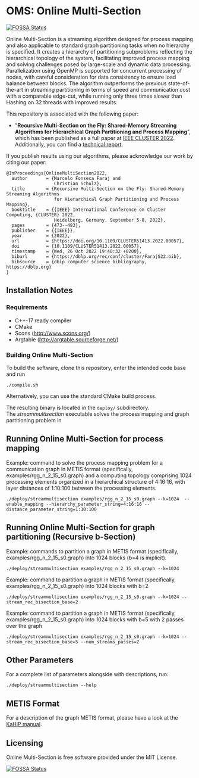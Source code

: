# OMS: Online Multi-Section
[![FOSSA Status](https://app.fossa.com/api/projects/git%2Bgithub.com%2FKaHIP%2FOnlineMultiSection.svg?type=shield)](https://app.fossa.com/projects/git%2Bgithub.com%2FKaHIP%2FOnlineMultiSection?ref=badge_shield)


Online Multi-Section is a streaming algorithm designed for process mapping and also applicable to standard graph partitioning tasks when no hierarchy is specified.
It creates a hierarchy of partitioning subproblems reflecting the hierarchical topology of the system, facilitating improved process mapping and solving challenges posed by large-scale and dynamic data processing.
Parallelization using OpenMP is supported for concurrent processing of nodes, with careful consideration for data consistency to ensure load balance between blocks.
The algorithm outperforms the previous state-of-the-art in streaming partitioning in terms of speed and communication cost with a comparable edge-cut, while running only three times slower than Hashing on 32 threads with improved results.


This repository is associated with the following paper:

 - "**Recursive Multi-Section on the Fly: Shared-Memory Streaming Algorithms for Hierarchical Graph Partitioning and Process Mapping**", which has been published as a full paper at [IEEE CLUSTER 2022](https://ieeexplore.ieee.org/stamp/stamp.jsp?tp=&arnumber=9912716). 
Additionally, you can find a [technical report](https://arxiv.org/pdf/2202.00394.pdf).

If you publish results using our algorithms, please acknowledge our work by citing our paper:

```
@InProceedings{OnlineMultiSection2022,
  author       = {Marcelo Fonseca Faraj and
                  Christian Schulz},
  title        = {Recursive Multi-Section on the Fly: Shared-Memory Streaming Algorithms
                  for Hierarchical Graph Partitioning and Process Mapping},
  booktitle    = {{IEEE} International Conference on Cluster Computing, {CLUSTER} 2022,
                  Heidelberg, Germany, September 5-8, 2022},
  pages        = {473--483},
  publisher    = {{IEEE}},
  year         = {2022},
  url          = {https://doi.org/10.1109/CLUSTER51413.2022.00057},
  doi          = {10.1109/CLUSTER51413.2022.00057},
  timestamp    = {Wed, 26 Oct 2022 19:40:32 +0200},
  biburl       = {https://dblp.org/rec/conf/cluster/FarajS22.bib},
  bibsource    = {dblp computer science bibliography, https://dblp.org}
}
```

## Installation Notes

### Requirements

* C++-17 ready compiler 
* CMake 
* Scons (http://www.scons.org/)
* Argtable (http://argtable.sourceforge.net/)

### Building Online Multi-Section

To build the software, clone this repository, enter the intended code base and run
```shell
./compile.sh
```

Alternatively, you can use the standard CMake build process.

The resulting binary is located in the `deploy/` subdirectory.       
The *streammultisection* executable solves the process mapping and graph partitioning problem in 

## Running Online Multi-Section for process mapping

Example: command to solve the process mapping problem for a communication graph in METIS format (specifically, examples/rgg_n_2_15_s0.graph) and a computing topology comprising 1024 processing elements organized in a hierarchical structure of 4:16:16, with layer distances of 1:10:100 between the processing elements.

```shell
./deploy/streammultisection examples/rgg_n_2_15_s0.graph --k=1024  --enable_mapping --hierarchy_parameter_string=4:16:16 --distance_parameter_string=1:10:100
```

## Running Online Multi-Section for graph partitioning (Recursive b-Section)

Example: commands to partition a graph in METIS format (specifically, examples/rgg_n_2_15_s0.graph) into 1024 blocks (b=4 is implicit).

```shell
./deploy/streammultisection examples/rgg_n_2_15_s0.graph --k=1024  
```

Example: command to partition a graph in METIS format (specifically, examples/rgg_n_2_15_s0.graph) into 1024 blocks with b=2

```shell
./deploy/streammultisection examples/rgg_n_2_15_s0.graph --k=1024 --stream_rec_bisection_base=2
```

Example: command to partition a graph in METIS format (specifically, examples/rgg_n_2_15_s0.graph) into 1024 blocks with b=5 with 2 passes over the graph

```shell
./deploy/streammultisection examples/rgg_n_2_15_s0.graph --k=1024 --stream_rec_bisection_base=5 --num_streams_passes=2
```

## Other Parameters

For a complete list of parameters alongside with descriptions, run:

```shell
./deploy/streammultisection --help
```

## METIS Format

For a description of the graph METIS format, please have a look at the [KaHiP manual](https://github.com/KaHIP/KaHIP/raw/master/manual/kahip.pdf).

## Licensing

Online Multi-Section is free software provided under the MIT License.



[![FOSSA Status](https://app.fossa.com/api/projects/git%2Bgithub.com%2FKaHIP%2FOnlineMultiSection.svg?type=large)](https://app.fossa.com/projects/git%2Bgithub.com%2FKaHIP%2FOnlineMultiSection?ref=badge_large)